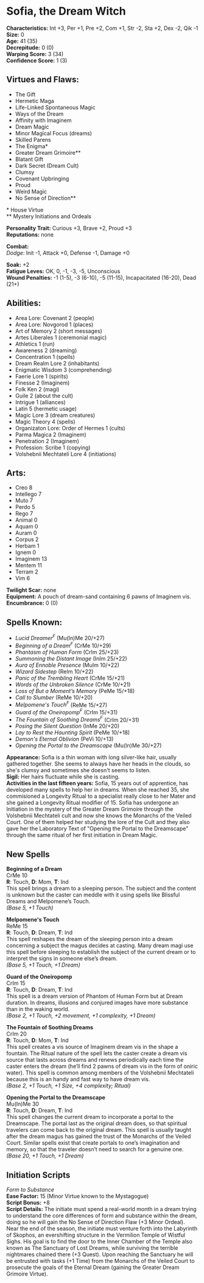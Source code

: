 # Sofia, the Dream Witch

**Characteristics:** Int +3, Per +1, Pre +2, Com +1, Str -2, Sta +2, Dex -2, Qik -1  
**Size:** 0  
**Age:** 41 (35)  
**Decrepitude:** 0 (0)  
**Warping Score:** 3 (34)  
**Confidence Score:** 1 (3)

## Virtues and Flaws:

- The Gift
- Hermetic Maga
- Life-Linked Spontaneous Magic
- Ways of the Dream
- Affinity with Imaginem
- Dream Magic
- Minor Magical Focus (dreams)
- Skilled Parens
- The Enigma*
- Greater Dream Grimoire**
- Blatant Gift
- Dark Secret (Dream Cult)
- Clumsy
- Covenant Upbringing
- Proud
- Weird Magic
- No Sense of Direction**

\* House Virtue  
** Mystery Initiations and Ordeals

**Personality Trait:** Curious +3, Brave +2, Proud +3  
**Reputations:** none

**Combat:**  
*Dodge*: Init -1, Attack +0, Defense -1, Damage +0                                                                                                    

**Soak:** +2  
**Fatigue Leves:** OK, 0, -1, -3, -5, Unconscious  
**Wound Penalties:** -1 (1-5), -3 (6-10), -5 (11-15), Incapacitated (16-20), Dead (21+)

## Abilities:

+ Area Lore: Covenant 2 (people)
+ Area Lore: Novgorod 1 (places)
+ Art of Memory 2 (short messages)
+ Artes Liberales 1 (ceremonial magic)
+ Athletics 1 (run)
+ Awareness 2 (dreaming)
+ Concentration 1 (spells)
+ Dream Realm Lore 2 (inhabitants)
+ Enigmatic Wisdom 3 (comprehending)
+ Faerie Lore 1 (spirits)
+ Finesse 2 (Imaginem)
+ Folk Ken 2 (magi)
+ Guile 2 (about the cult)
+ Intrigue 1 (alliances)
+ Latin 5 (hermetic usage)
+ Magic Lore 3 (dream creatures)
+ Magic Theory 4 (spells)
+ Organizaton Lore: Order of Hermes 1 (cults)
+ Parma Magica 2 (Imaginem)
+ Penetration 2 (Imaginem)
+ Profession: Scribe 1 (copying)
+ Volshebnii Mechtateli Lore 4 (initiations)

## Arts:

+ Creo 8
+ Intellego 7
+ Muto 7
+ Perdo 5
+ Rego 7
+ Animal 0
+ Aquam 0
+ Auram 0
+ Corpus 2
+ Herbam 1
+ Ignem 0
+ Imaginem 13
+ Mentem 11
+ Terram 2
+ Vim 6

**Twilight Scar:** none  
**Equipment:** A pouch of dream-sand containing 6 pawns of Imaginem vis.  
**Encumbrance:** 0 (0)

## Spells Known:

+ *Lucid Dreamer<sup>F</sup>* (Mu(In)Me 20/+27)
+ *Beginning of a Dream<sup>F</sup>* (CrMe 10/+29)
+ *Phantasm of Human Form* (CrIm 25/+23)
+ *Summoning the Distant Image* (InIm 25/+22)
+ *Aura of Ennoble Presence* (MuIm 10/+22)
+ *Wizard Sidestep* (ReIm 10/+22)
+ *Panic of the Trembling Heart* (CrMe 15/+21)
+ *Words of the Unbroken Silence* (CrMe 10/+21)
+ *Loss of But a Moment’s Memory* (PeMe 15/+18)
+ *Call to Slumber* (ReMe 10/+20)
+ *Melpomene's Touch<sup>F</sup>* (ReMe 15/+27)
+ *Guard of the Oneiropomp<sup>F</sup>* (CrIm 15/+31)
+ *The Fountain of Soothing Dreams<sup>F</sup>* (CrIm 20/+31)
+ *Posing the Silent Question* (InMe 20/+20)
+ *Lay to Rest the Haunting Spirit* (PeMe 10/+18)
+ *Demon's Eternal Oblivion* (PeVi 10/+13)
+ *Opening the Portal to the Dreamscape* (Mu(In)Me 30/+27)

**Appearance:** Sofia is a thin woman with long silver-like hair, usually gathered together. She seems to always have her heads in the clouds, so she's clumsy and sometimes she doesn't seems to listen.   
**Sigil:** Her hairs fluctuate while she is casting.  
**Activities in the last fifteen years:** Sofia, 15 years out of apprentice, has developed many spells to help her in dreams. When she reached 35, she commisioned a Longevity Ritual to a specialist really close to her Mater and she gained a Longevity Ritual modifier of 15. Sofia has undergone an Initiation in the mystery of the Greater Dream Grimoire through the Volshebnii Mechtateli cult and now she knows the Monarchs of the Veiled Court. One of them helped her studying the lore of the Cult and they also gave her the Laboratory Text of "Opening the Portal to the Dreamscape" through the same ritual of her first initiation in Dream Magic.

## New Spells

**Beginning of a Dream**  
CrMe 10  
**R**: Touch, **D**: Mom, **T**: Ind  
This spell brings a dream to a sleeping person. The
subject and the content is unknown but the caster can
meddle with it using spells like Blissful Dreams and
Melpomene’s Touch.  
*(Base 5, +1 Touch)*

**Melpomene's Touch**  
ReMe 15  
**R**: Touch, **D**: Dream, **T**: Ind  
This spell reshapes the dream of the sleeping person into a dream concerning a subject the magus decides at casting. Many dream magi use this spell before sleeping to establish the subject of the current dream or to interpret the signs in someone else’s dream.  
*(Base 5, +1 Touch, +1 Dream)*

**Guard of the Oneiropomp**  
CrIm 15  
**R**: Touch, **D**: Dream, **T**: Ind  
This spell is a dream version of Phantom of Human Form but at Dream duration. In dreams, illusions and conjured images have more substance than in the waking world.  
*(Base 2, +1 Touch,  +2 movement, +1 complexity, +1 Dream)*

**The Fountain of Soothing Dreams**  
CrIm 20  
**R**: Touch, **D**: Mom, **T**: Ind  
This spell creates a vis source of Imaginem dream vis in the shape a fountain. The Ritual nature of the spell lets the caster create a dream vis source that lasts across dreams and renews periodically each time the caster enters the dream (he’ll find 2 pawns of dream vis in the form of oniric water). This spell is common among members of the Volshebnii Mechtateli because this is an handy and fast way to have dream vis.  
*(Base 2, +1 Touch, +1 Size, +4 complexity; Ritual)*

**Opening the Portal to the Dreamscape**  
Mu(In)Me 30  
**R**: Touch, **D**: Dream, **T**: Ind  
This spell changes the current dream to incorporate a portal to the Dreamscape. The portal last as the original dream does, so that spiritual travelers can come back to the original dream.
This spell is usually taught after the dream magus has gained the trust of the Monarchs of the Veiled Court.
Similar spells exist that create portals to one’s imagination and memory, so that the traveler doesn’t need to search for a genuine one.  
*(Base 20, +1 Touch, +1 Dream)*

## Initiation Scripts

*Form to Substance*  
**Ease Factor:** 15 (Minor Virtue known
to the Mystagogue)  
**Script Bonus:** +8  
**Script Details:** The initiate must spend a real-world month in a dream trying to understand the core differences of form and substance within the dream, doing so he will gain the No Sense of Direction Flaw (+3 Minor Ordeal). Near the end of the season, the initiate must venture forth into the Labyrinth of Skophos, an evershifting structure in the Vermilion Temple of Wistful Sighs. His goal is to find the door to the Inner Chamber of the Temple also known as The Sanctuary of Lost Dreams, while surviving the terrible nightmares chained there (+3 Quest).
Upon reaching the Sanctuary he will be entrusted with tasks (+1 Time) from the Monarchs of the Veiled Court to prosecute the goals of the Eternal Dream (gaining the Greater Dream Grimoire Virtue).
